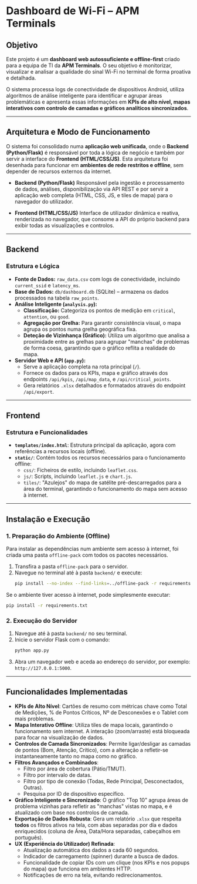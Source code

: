 # Dashboard de Wi-Fi – APM Terminals

## Objetivo

Este projeto é um **dashboard web autossuficiente e offline-first** criado para a equipa de TI da **APM Terminals**. O seu objetivo é monitorizar, visualizar e analisar a qualidade do sinal Wi-Fi no terminal de forma proativa e detalhada.

O sistema processa logs de conectividade de dispositivos Android, utiliza algoritmos de análise inteligente para identificar e agrupar áreas problemáticas e apresenta essas informações em **KPIs de alto nível, mapas interativos com controlo de camadas e gráficos analíticos sincronizados**.

---

## Arquitetura e Modo de Funcionamento

O sistema foi consolidado numa **aplicação web unificada**, onde o **Backend (Python/Flask)** é responsável por toda a lógica de negócio e também por servir a interface do **Frontend (HTML/CSS/JS)**. Esta arquitetura foi desenhada para funcionar em **ambientes de rede restritos e offline**, sem depender de recursos externos da internet.

-   **Backend (Python/Flask)**
    Responsável pela ingestão e processamento de dados, análises, disponibilização via API REST e por servir a aplicação web completa (HTML, CSS, JS, e tiles de mapa) para o navegador do utilizador.

-   **Frontend (HTML/CSS/JS)**
    Interface de utilizador dinâmica e reativa, renderizada no navegador, que consome a API do próprio backend para exibir todas as visualizações e controlos.

---

## Backend

### Estrutura e Lógica

-   **Fonte de Dados:** `raw_data.csv` com logs de conectividade, incluindo `current_ssid` e `latency_ms`.
-   **Base de Dados:** `db/dashboard.db` (SQLite) – armazena os dados processados na tabela `raw_points`.
-   **Análise Inteligente (`analysis.py`):**
    -   **Classificação:** Categoriza os pontos de medição em `critical`, `attention`, ou `good`.
    -   **Agregação por Grelha:** Para garantir consistência visual, o mapa agrupa os pontos numa grelha geográfica fixa.
    -   **Deteção de Vizinhança (Gráfico):** Utiliza um algoritmo que analisa a proximidade entre as grelhas para agrupar "manchas" de problemas de forma coesa, garantindo que o gráfico reflita a realidade do mapa.
-   **Servidor Web e API (`app.py`):**
    -   Serve a aplicação completa na rota principal (`/`).
    -   Fornece os dados para os KPIs, mapa e gráfico através dos endpoints `/api/kpis`, `/api/map_data`, e `/api/critical_points`.
    -   Gera relatórios `.xlsx` detalhados e formatados através do endpoint `/api/export`.

---

## Frontend

### Estrutura e Funcionalidades

-   **`templates/index.html`**: Estrutura principal da aplicação, agora com referências a recursos locais (offline).
-   **`static/`**: Contém todos os recursos necessários para o funcionamento offline:
    -   `css/`: Ficheiros de estilo, incluindo `leaflet.css`.
    -   `js/`: Scripts, incluindo `leaflet.js` e `chart.js`.
    -   `tiles/`: "Azulejos" do mapa de satélite pré-descarregados para a área do terminal, garantindo o funcionamento do mapa sem acesso à internet.

---

## Instalação e Execução

### 1. Preparação do Ambiente (Offline)

Para instalar as dependências num ambiente sem acesso à internet, foi criada uma pasta `offline-pack` com todos os pacotes necessários.

1.  Transfira a pasta `offline-pack` para o servidor.
2.  Navegue no terminal até à pasta `backend/` e execute:
    ```bash
    pip install --no-index --find-links=../offline-pack -r requirements.txt
    ```

Se o ambiente tiver acesso à internet, pode simplesmente executar:
```bash
pip install -r requirements.txt
````

### 2\. Execução do Servidor

1.  Navegue até à pasta `backend/` no seu terminal.
2.  Inicie o servidor Flask com o comando:
    ```bash
    python app.py
    ```
3.  Abra um navegador web e aceda ao endereço do servidor, por exemplo: `http://127.0.0.1:5000`.

-----

## Funcionalidades Implementadas

  * **KPIs de Alto Nível**: Cartões de resumo com métricas chave como Total de Medições, % de Pontos Críticos, Nº de Desconexões e o Tablet com mais problemas.
  * **Mapa Interativo Offline**: Utiliza tiles de mapa locais, garantindo o funcionamento sem internet. A interação (zoom/arraste) está bloqueada para focar na visualização de dados.
  * **Controlos de Camada Sincronizados**: Permite ligar/desligar as camadas de pontos (Bom, Atenção, Crítico), com a alteração a refletir-se instantaneamente tanto no mapa como no gráfico.
  * **Filtros Avançados e Combinados**:
      * Filtro por área de cobertura (Pátio/TMUT).
      * Filtro por intervalo de datas.
      * Filtro por tipo de conexão (Todas, Rede Principal, Desconectados, Outras).
      * Pesquisa por ID de dispositivo específico.
  * **Gráfico Inteligente e Sincronizado**: O gráfico "Top 10" agrupa áreas de problema vizinhas para refletir as "manchas" vistas no mapa, e é atualizado com base nos controlos de camada.
  * **Exportação de Dados Robusta**: Gera um relatório `.xlsx` que respeita **todos** os filtros ativos na tela, com abas separadas por dia e dados enriquecidos (coluna de Área, Data/Hora separadas, cabeçalhos em português).
  * **UX (Experiência do Utilizador) Refinada**:
      * Atualização automática dos dados a cada 60 segundos.
      * Indicador de carregamento (spinner) durante a busca de dados.
      * Funcionalidade de copiar IDs com um clique (nos KPIs e nos popups do mapa) que funciona em ambientes HTTP.
      * Notificações de erro na tela, evitando redirecionamentos.